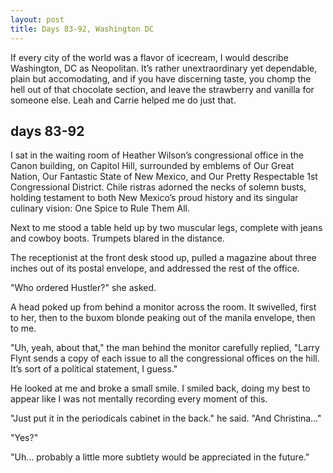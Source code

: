 ```yaml
---
layout: post
title: Days 83-92, Washington DC
---
```


If every city of the world was a flavor of icecream, I would describe Washington, DC as Neopolitan. It’s rather unextraordinary yet dependable, plain but accomodating, and if you have discerning taste, you chomp the hell out of that chocolate section, and leave the strawberry and vanilla for someone else. Leah and Carrie helped me do just that.

## days 83-92

I sat in the waiting room of Heather Wilson’s congressional office in the Canon building, on Capitol Hill, surrounded by emblems of Our Great Nation, Our Fantastic State of New Mexico, and Our Pretty Respectable 1st Congressional District. Chile ristras adorned the necks of solemn busts, holding testament to both New Mexico’s proud history and its singular culinary vision: One Spice to Rule Them All.

Next to me stood a table held up by two muscular legs, complete with jeans and cowboy boots. Trumpets blared in the distance.

The receptionist at the front desk stood up, pulled a magazine about three inches out of its postal envelope, and addressed the rest of the office.

"Who ordered Hustler?" she asked.

A head poked up from behind a monitor across the room. It swivelled, first to her, then to the buxom blonde peaking out of the manila envelope, then to me.

"Uh, yeah, about that," the man behind the monitor carefully replied, "Larry Flynt sends a copy of each issue to all the congressional offices on the hill. It’s sort of a political statement, I guess."

He looked at me and broke a small smile. I smiled back, doing my best to appear like I was not mentally recording every moment of this.

"Just put it in the periodicals cabinet in the back." he said. "And Christina…"

"Yes?"

"Uh… probably a little more subtlety would be appreciated in the future."